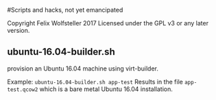 #Scripts and hacks, not yet emancipated

Copyright Felix Wolfsteller 2017
Licensed under the GPL v3 or any later version.

## ubuntu-16.04-builder.sh

provision an Ubuntu 16.04 machine using virt-builder.

Example: `ubuntu-16.04-builder.sh app-test`
Results in the file `app-test.qcow2` which is a bare metal Ubuntu 16.04 installation.

